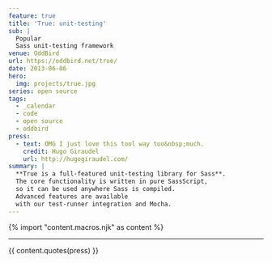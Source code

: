 ```yaml
---
feature: true
title: 'True: unit-testing'
sub: |
  Popular
  Sass unit-testing framework
venue: OddBird
url: https://oddbird.net/true/
date: 2013-06-06
hero:
  img: projects/true.jpg
series: open source
tags:
  - _calendar
  - code
  - open source
  - oddbird
press:
  - text: OMG I just love this tool way too&nbsp;much.
    credit: Hugo Giraudel
    url: http://hugogiraudel.com/
summary: |
  **True is a full-featured unit-testing library for Sass**.
  The core functionality is written in pure SassScript,
  so it can be used anywhere Sass is compiled.
  Advanced features are available
  with our test-runner integration and Mocha.
---
```

{% import "content.macros.njk" as content %}

------

{{ content.quotes(press) }}

